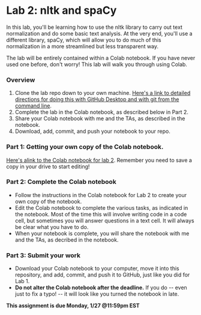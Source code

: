 # Lab 2: nltk and spaCy

In this lab, you'll be learning how to use the nltk library to carry out text normalization and do some basic text analysis. At the very end, you'll use a different library, spaCy, which will allow you to do much of this normalization in a more streamlined but less transparent way. 

The lab will be entirely contained within a Colab notebook. If you have never used one before, don't worry! This lab will walk you through using Colab.

### Overview 
1. Clone the lab repo down to your own machine. [Here's a link to detailed directions for doing this with GitHub Desktop and with git from the command line](https://github.com/CSCI-3349-S25/git-instructions). 
2. Complete the lab in the Colab notebook, as described below in Part 2. 
3. Share your Colab notebook with me and the TAs, as described in the notebook.
4. Download, add, commit, and push your notebook to your repo. 


### Part 1: Getting your own copy of the Colab notebook.

[Here's alink to the Colab notebook for lab 2](https://colab.research.google.com/drive/1u0LPIspP4uhuoxvPzvlkZzLLCY7srjK3?usp=sharing). Remember you need to save a copy in your drive to start editing!


### Part 2: Complete the Colab notebook
* Follow the instructions in the Colab notebook for Lab 2 to create your own copy of the notebook.
* Edit the Colab notebook to complete the various tasks, as indicated in the notebook. Most of the time this will involve writing code in a code cell, but sometimes you will answer questions in a text cell. It will always be clear what you have to do.
* When your notebook is complete, you will share the notebook with me and the TAs, as decribed in the notebook.

### Part 3: Submit your work

* Download your Colab notebook to your computer, move it into this repository, and add, commit, and push it to GitHub, just like you did for Lab 1.
* **Do not alter the Colab notebook after the deadline.** If you do -- even just to fix a typo! -- it will look like you turned the notebook in late.


**This assignment is due Monday, 1/27 @11:59pm EST**
